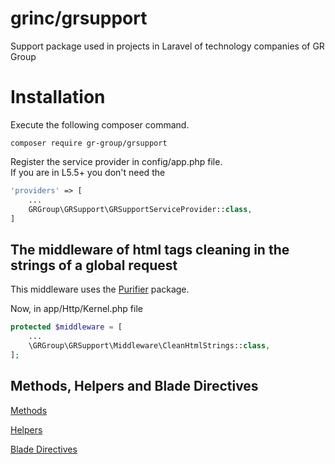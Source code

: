 # grinc/grsupport

Support package used in projects in Laravel of technology companies of GR Group

# Installation

Execute the following composer command.

```
composer require gr-group/grsupport
```


Register the service provider in config/app.php file.  
If you are in L5.5+ you don't need the 

```php
'providers' => [
	...
	GRGroup\GRSupport\GRSupportServiceProvider::class,
]
```
   	
## The middleware of html tags cleaning in the strings of a global request

This middleware uses the [Purifier](https://github.com/mewebstudio/Purifier) package.

Now, in app/Http/Kernel.php file

```php
protected $middleware = [
	...
	\GRGroup\GRSupport\Middleware\CleanHtmlStrings::class,
];
```

## Methods, Helpers and Blade Directives

[Methods](https://github.com/gr-group/grsupport/blob/master/src/Classes/Support.php#L9)

[Helpers](https://github.com/gr-group/grsupport/blob/master/src/Helpers/grsupport.php#L3)

[Blade Directives](https://github.com/gr-group/grsupport/blob/master/src/GRSupportServiceProvider.php#L18)